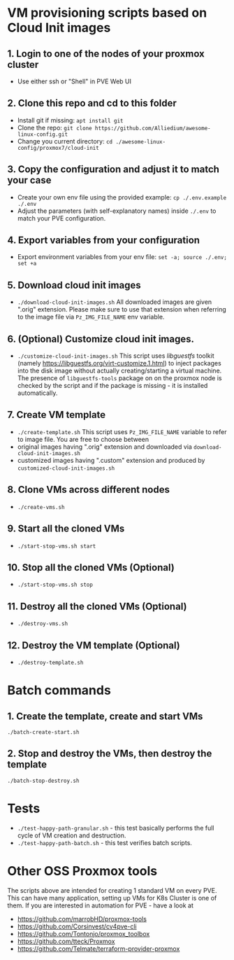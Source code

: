 # VM provisioning scripts based on Cloud Init images

## 1. Login to one of the nodes of your proxmox cluster
- Use either ssh or "Shell" in PVE Web UI

## 2. Clone this repo and cd to this folder
- Install git if missing: `apt install git`
- Clone the repo: `git clone https://github.com/Alliedium/awesome-linux-config.git`
- Change you current directory: `cd ./awesome-linux-config/proxmox7/cloud-init`

## 3. Copy the configuration and adjust it to match your case 
- Create your own env file using the provided example: `cp ./.env.example ./.env`
- Adjust the parameters (with self-explanatory names) inside `./.env` to match your PVE configuration.

## 4. Export variables from your configuration
 - Export environment variables from your env file: `set -a; source ./.env; set +a`

## 5. Download cloud init images
- `./download-cloud-init-images.sh` 
All downloaded images are given ".orig" extension. Please make sure to use that extension when referring 
to the image file via `Pz_IMG_FILE_NAME` env variable.

## 6. (Optional) Customize cloud init images.
- `./customize-cloud-init-images.sh`
This script uses *libguestfs* toolkit (namely https://libguestfs.org/virt-customize.1.html) to inject packages into
the disk image without actually creating/starting a virtual machine. The presence of `libguestfs-tools` package on 
on the proxmox node is checked by the script and if the package is missing - it is installed automatically.

## 7. Create VM template
- `./create-template.sh`
This script uses `Pz_IMG_FILE_NAME` variable to refer to image file. You are free to choose between
- original images having ".orig" extension and downloaded via `download-cloud-init-images.sh`
- customized images having ".custom" extension and produced by `customized-cloud-init-images.sh` 

## 8. Clone VMs across different nodes
- `./create-vms.sh`

## 9. Start all the cloned VMs
- `./start-stop-vms.sh start`

## 10. Stop all the cloned VMs (Optional)
- `./start-stop-vms.sh stop`

## 11. Destroy all the cloned VMs (Optional) 
- `./destroy-vms.sh`

## 12. Destroy the VM template (Optional)
- `./destroy-template.sh`

# Batch commands
## 1. Create the template, create and start VMs
```
./batch-create-start.sh
```

## 2. Stop and destroy the VMs, then destroy the template

```
./batch-stop-destroy.sh
```
# Tests
- `./test-happy-path-granular.sh` - this test basically performs the full cycle of VM creation and destruction.
- `./test-happy-path-batch.sh` - this test verifies batch scripts.
# Other OSS Proxmox tools
The scripts above are intended for creating 1 standard VM on every PVE. This can have many application, setting up VMs for K8s Cluster is one of them. 
If you are interested in automation for PVE - have a look at

 - https://github.com/marrobHD/proxmox-tools
 - https://github.com/Corsinvest/cv4pve-cli
 - https://github.com/Tontonjo/proxmox_toolbox
 - https://github.com/tteck/Proxmox
 - https://github.com/Telmate/terraform-provider-proxmox

